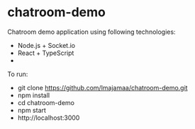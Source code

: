 # chatroom-demo

Chatroom demo application using following technologies:
 * Node.js + Socket.io
 * React + TypeScript
 * 

To run:
 * git clone https://github.com/lmajamaa/chatroom-demo.git
 * npm install
 * cd chatroom-demo
 * npm start
 * http://localhost:3000